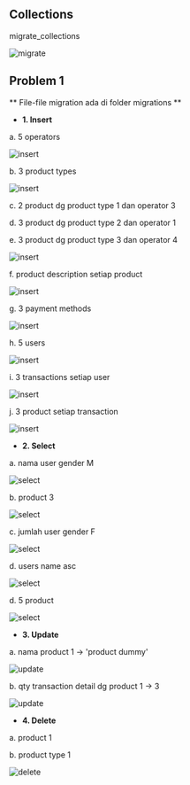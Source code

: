 ## Collections

migrate_collections

![migrate](../screenshots/Screenshot%202022-03-14%20171226.jpg)

## Problem 1

** File-file migration ada di folder migrations **

- **1. Insert**

a. 5 operators

![insert](../screenshots/Screenshot%202022-03-14%20171251.jpg)

b. 3 product types

![insert](../screenshots/Screenshot%202022-03-14%20171305.jpg)

c. 2 product dg product type 1 dan operator 3

d. 3 product dg product type 2 dan operator 1

e. 3 product dg product type 3 dan operator 4

![insert](../screenshots/Screenshot%202022-03-14%20171324.jpg)

f. product description setiap product

![insert](../screenshots/Screenshot%202022-03-14%20171343.jpg)

g. 3 payment methods

![insert](../screenshots/Screenshot%202022-03-14%20171359.jpg)

h. 5 users

![insert](../screenshots/Screenshot%202022-03-14%20171420.jpg)

i. 3 transactions setiap user

![insert](../screenshots/Screenshot%202022-03-14%20171458.jpg)

j. 3 product setiap transaction

![insert](../screenshots/Screenshot%202022-03-14%20171514.jpg)


- **2. Select**

a. nama user gender M

![select](../screenshots/Screenshot%202022-03-14%20175248.jpg)

b. product 3

![select](../screenshots/Screenshot%202022-03-14%20175310.jpg)

c. jumlah user gender F

![select](../screenshots/Screenshot%202022-03-14%20175259.jpg)

d. users name asc

![select](../screenshots/Screenshot%202022-03-14%20175323.jpg)

d. 5 product

![select](../screenshots/Screenshot%202022-03-14%20175336.jpg)

- **3. Update**

a. nama product 1 -> 'product dummy'

![update](../screenshots/Screenshot%202022-03-14%20180333.jpg)

b. qty transaction detail dg product 1 -> 3

![update](../screenshots/Screenshot%202022-03-14%20180349.jpg)

- **4. Delete**

a. product 1

b. product type 1

![delete](../screenshots/Screenshot%202022-03-14%20181121.jpg)
